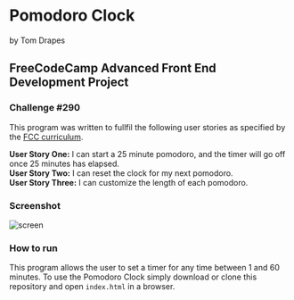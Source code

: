 # Pomodoro Clock
by Tom Drapes
## FreeCodeCamp Advanced Front End Development Project
### Challenge #290

This program was written to fullfil the following user stories as specified by the [FCC curriculum](https://www.freecodecamp.org/challenges/build-a-pomodoro-clock).

**User Story One:** I can start a 25 minute pomodoro, and the timer will go off once 25 minutes has elapsed.  
**User Story Two:** I can reset the clock for my next pomodoro.  
**User Story Three:** I can customize the length of each pomodoro.  

### Screenshot
![screen](https://github.com/doctorApes/Pomodoro-Clock/blob/myBranch/img/pomodoro_app.png)

### How to run
This program allows the user to set a timer for any time between 1 and 60 minutes.
To use the Pomodoro Clock simply download or clone this repository and open `index.html` in a browser.  

